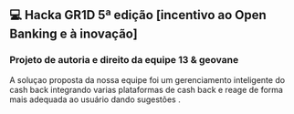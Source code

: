 ## 💻  Hacka GR1D 5ª edição  [incentivo ao Open Banking e à inovação]

### Projeto de autoria e direito da equipe 13 & geovane 



A soluçao proposta da nossa equipe foi um gerenciamento inteligente do cash back   integrando varias plataformas de cash back e reage de forma mais adequada ao usuário dando sugestões .  
